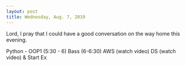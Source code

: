 ```yaml
---
layout: post
title: Wednesday, Aug. 7, 2019
---
```


Lord, I pray that I could have a good conversation on the way home this evening.

Python - OOP1 (5:30 - 6)
Bass (6-6:30)
AWS (watch video)
DS (watch video) & Start Ex

